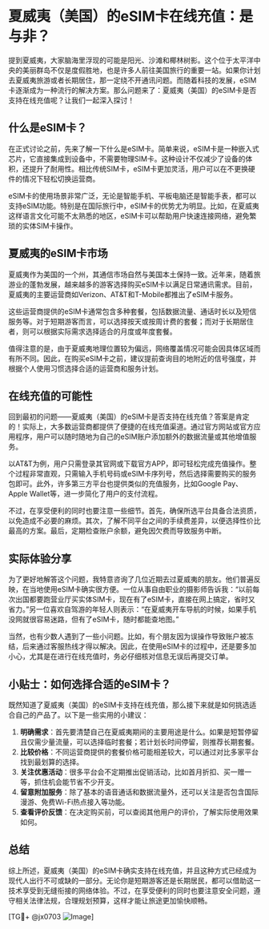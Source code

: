 # 夏威夷（美国）的eSIM卡在线充值：是与非？

提到夏威夷，大家脑海里浮现的可能是阳光、沙滩和椰林树影。这个位于太平洋中央的美丽群岛不仅是度假胜地，也是许多人前往美国旅行的重要一站。如果你计划去夏威夷旅游或者长期居住，那一定绕不开通讯问题。而随着科技的发展，eSIM卡逐渐成为一种流行的解决方案。那么问题来了：夏威夷（美国）的eSIM卡是否支持在线充值呢？让我们一起深入探讨！

## 什么是eSIM卡？

在正式讨论之前，先来了解一下什么是eSIM卡。简单来说，eSIM卡是一种嵌入式芯片，它直接集成到设备中，不需要物理SIM卡。这种设计不仅减少了设备的体积，还提升了耐用性。相比传统SIM卡，eSIM卡更加灵活，用户可以在不更换硬件的情况下轻松切换运营商。

eSIM卡的使用场景非常广泛，无论是智能手机、平板电脑还是智能手表，都可以支持eSIM功能。特别是在国际旅行中，eSIM卡的优势尤为明显。比如，在夏威夷这样语言文化可能不太熟悉的地区，eSIM卡可以帮助用户快速连接网络，避免繁琐的实体SIM卡操作。

## 夏威夷的eSIM卡市场

夏威夷作为美国的一个州，其通信市场自然与美国本土保持一致。近年来，随着旅游业的蓬勃发展，越来越多的游客选择购买eSIM卡以满足日常通讯需求。目前，夏威夷的主要运营商如Verizon、AT&T和T-Mobile都推出了eSIM卡服务。

这些运营商提供的eSIM卡通常包含多种套餐，包括数据流量、通话时长以及短信服务等。对于短期游客而言，可以选择按天或按周计费的套餐；而对于长期居住者，则可以根据实际需求选择适合的月度或年度套餐。

值得注意的是，由于夏威夷地理位置较为偏远，网络覆盖情况可能会因具体区域而有所不同。因此，在购买eSIM卡之前，建议提前查询目的地附近的信号强度，并根据个人使用习惯选择合适的运营商和服务计划。

## 在线充值的可能性

回到最初的问题——夏威夷（美国）的eSIM卡是否支持在线充值？答案是肯定的！实际上，大多数运营商都提供了便捷的在线充值渠道。通过官方网站或官方应用程序，用户可以随时随地为自己的eSIM账户添加额外的数据流量或其他增值服务。

以AT&T为例，用户只需登录其官网或下载官方APP，即可轻松完成充值操作。整个过程非常直观，只需输入手机号码或eSIM卡序列号，然后选择需要购买的服务包即可。此外，许多第三方平台也提供类似的充值服务，比如Google Pay、Apple Wallet等，进一步简化了用户的支付流程。

不过，在享受便利的同时也要注意一些细节。首先，确保所选平台具备合法资质，以免造成不必要的麻烦。其次，了解不同平台之间的手续费差异，以便选择性价比最高的方案。最后，定期检查账户余额，避免因欠费而导致服务中断。

## 实际体验分享

为了更好地解答这个问题，我特意咨询了几位近期去过夏威夷的朋友。他们普遍反映，在当地使用eSIM卡确实很方便。一位从事自由职业的摄影师告诉我：“以前每次出国都要跑营业厅买实体SIM卡，现在有了eSIM卡，直接在网上搞定，省时又省力。”另一位喜欢自驾游的年轻人则表示：“在夏威夷开车导航的时候，如果手机没网就很容易迷路，但有了eSIM卡，随时都能查地图。”

当然，也有少数人遇到了一些小问题。比如，有个朋友因为误操作导致账户被冻结，后来通过客服热线才得以解决。因此，在使用eSIM卡的过程中，还是要多加小心，尤其是在进行在线充值时，务必仔细核对信息无误后再提交订单。

## 小贴士：如何选择合适的eSIM卡？

既然知道了夏威夷（美国）的eSIM卡支持在线充值，那么接下来就是如何挑选适合自己的产品了。以下是一些实用的小建议：

1. **明确需求**：首先要清楚自己在夏威夷期间的主要用途是什么。如果是短暂停留且仅需少量流量，可以选择临时套餐；若计划长时间停留，则推荐长期套餐。
2. **比较价格**：不同运营商提供的套餐价格可能相差较大，可以通过对比多家平台找到最划算的选择。
3. **关注优惠活动**：很多平台会不定期推出促销活动，比如首月折扣、买一赠一等，抓住机会能节省不少开支。
4. **留意附加服务**：除了基本的语音通话和数据流量外，还可以关注是否包含国际漫游、免费Wi-Fi热点接入等功能。
5. **查看评价反馈**：在决定购买前，可以查阅其他用户的评价，了解实际使用效果如何。

## 总结

综上所述，夏威夷（美国）的eSIM卡确实支持在线充值，并且这种方式已经成为现代人出行不可或缺的一部分。无论你是短期游客还是长期居民，都可以借助这一技术享受到无缝衔接的网络体验。不过，在享受便利的同时也要注意安全问题，遵守相关法律法规，合理规划预算，这样才能让旅途更加愉快顺畅。

[TG💪+ @jx0703 ![Image](https://github.com/user-attachments/assets/dbca1d08-cadb-493c-b0ec-ad6f7a83f270)]